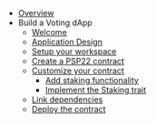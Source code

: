 <!-- docs/_sidebar.md -->

* [Overview](/)
* Build a Voting dApp
	* [Welcome](voting-dapp/start.md)
    * [Application Design](voting-dapp/architecture.md)
    * [Setup your workspace](voting-dapp/setup.md)
    * [Create a PSP22 contract](voting-dapp/create-psp22.md)
    * [Customize your contract](voting-dapp/customize-psp22.md)
        * [Add staking functionality](voting-dapp/add-staking.md)
        * [Implement the Staking trait](voting-dapp/impl-staking.md)
    * [Link dependencies](voting-dapp/dependencies.md)
    * [Deploy the contract](voting-dapp/deploy.md)